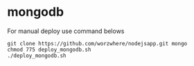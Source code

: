 # mongodb

For manual deploy use command belows
```
git clone https://github.com/worzwhere/nodejsapp.git mongo
chmod 775 deploy_mongodb.sh
./deploy_mongodb.sh
```
